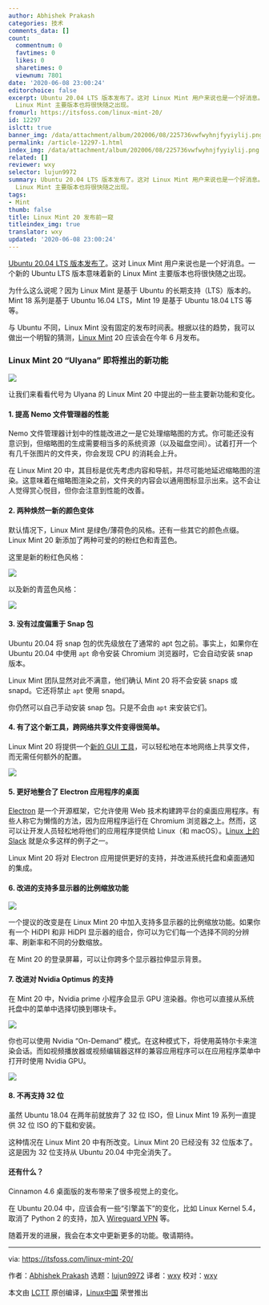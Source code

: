 ```yaml
---
author: Abhishek Prakash
categories: 技术
comments_data: []
count:
  commentnum: 0
  favtimes: 0
  likes: 0
  sharetimes: 0
  viewnum: 7801
date: '2020-06-08 23:00:24'
editorchoice: false
excerpt: Ubuntu 20.04 LTS 版本发布了。这对 Linux Mint 用户来说也是一个好消息。一个新的 Ubuntu LTS 版本意味着新的
  Linux Mint 主要版本也将很快随之出现。
fromurl: https://itsfoss.com/linux-mint-20/
id: 12297
islctt: true
banner_img: /data/attachment/album/202006/08/225736vwfwyhnjfyyiylij.png
permalink: /article-12297-1.html
index_img: /data/attachment/album/202006/08/225736vwfwyhnjfyyiylij.png.thumb.jpg
related: []
reviewer: wxy
selector: lujun9972
summary: Ubuntu 20.04 LTS 版本发布了。这对 Linux Mint 用户来说也是一个好消息。一个新的 Ubuntu LTS 版本意味着新的
  Linux Mint 主要版本也将很快随之出现。
tags:
- Mint
thumb: false
title: Linux Mint 20 发布前一窥
titleindex_img: true
translator: wxy
updated: '2020-06-08 23:00:24'
---
```


[Ubuntu 20.04 LTS 版本发布了](https://itsfoss.com/ubuntu-20-04-release-features/)。这对 Linux Mint 用户来说也是一个好消息。一个新的 Ubuntu LTS 版本意味着新的 Linux Mint 主要版本也将很快随之出现。


为什么这么说呢？因为 Linux Mint 是基于 Ubuntu 的长期支持（LTS）版本的。Mint 18 系列是基于 Ubuntu 16.04 LTS，Mint 19 是基于 Ubuntu 18.04 LTS 等等。


与 Ubuntu 不同，Linux Mint 没有固定的发布时间表。根据以往的趋势，我可以做出一个明智的猜测，[Linux Mint](https://www.linuxmint.com/) 20 应该会在今年 6 月发布。


### Linux Mint 20 “Ulyana” 即将推出的新功能


![](/data/attachment/album/202006/08/225736vwfwyhnjfyyiylij.png)


让我们来看看代号为 Ulyana 的 Linux Mint 20 中提出的一些主要新功能和变化。


#### 1. 提高 Nemo 文件管理器的性能


Nemo 文件管理器计划中的性能改进之一是它处理缩略图的方式。你可能还没有意识到，但缩略图的生成需要相当多的系统资源（以及磁盘空间）。试着打开一个有几千张图片的文件夹，你会发现 CPU 的消耗会上升。


在 Linux Mint 20 中，其目标是优先考虑内容和导航，并尽可能地延迟缩略图的渲染。这意味着在缩略图渲染之前，文件夹的内容会以通用图标显示出来。这不会让人觉得赏心悦目，但你会注意到性能的改善。


#### 2. 两种焕然一新的颜色变体


默认情况下，Linux Mint 是绿色/薄荷色的风格。还有一些其它的颜色点缀。Linux Mint 20 新添加了两种可爱的的粉红色和青蓝色。


这里是新的粉红色风格：


![](/data/attachment/album/202006/08/225809bwpp99taaacwu6zl.jpg)


以及新的青蓝色风格：


![](/data/attachment/album/202006/08/225801b9x0yz07e4qtzui9.jpg)


#### 3. 没有过度偏重于 Snap 包


Ubuntu 20.04 将 snap 包的优先级放在了通常的 apt 包之前。事实上，如果你在 Ubuntu 20.04 中使用 `apt` 命令安装 Chromium 浏览器时，它会自动安装 snap 版本。


Linux Mint 团队显然对此不满意，他们确认 Mint 20 将不会安装 snaps 或 snapd。它还将禁止 `apt` 使用 snapd。


你仍然可以自己手动安装 snap 包。只是不会由 `apt` 来安装它们。


#### 4. 有了这个新工具，跨网络共享文件变得很简单。


Linux Mint 20 将提供一个[新的 GUI 工具](https://blog.linuxmint.com/?p=3863)，可以轻松地在本地网络上共享文件，而无需任何额外的配置。


![](/data/attachment/album/202006/08/225858piokkkkk8t5934et.png)


#### 5. 更好地整合了 Electron 应用程序的桌面


[Electron](https://www.electronjs.org/) 是一个开源框架，它允许使用 Web 技术构建跨平台的桌面应用程序。有些人称它为懒惰的方法，因为应用程序运行在 Chromium 浏览器之上。然而，这可以让开发人员轻松地将他们的应用程序提供给 Linux（和 macOS）。[Linux 上的 Slack](https://itsfoss.com/slack-use-linux/) 就是众多这样的例子之一。


Linux Mint 20 将对 Electron 应用提供更好的支持，并改进系统托盘和桌面通知的集成。


#### 6. 改进的支持多显示器的比例缩放功能


![](/data/attachment/album/202006/08/225941jvosszjggrptcgcj.png)


一个提议的改变是在 Linux Mint 20 中加入支持多显示器的比例缩放功能。如果你有一个 HiDPI 和非 HiDPI 显示器的组合，你可以为它们每一个选择不同的分辨率、刷新率和不同的分数缩放。


在 Mint 20 的登录屏幕，可以让你跨多个显示器拉伸显示背景。


#### 7. 改进对 Nvidia Optimus 的支持


在 Mint 20 中，Nvidia prime 小程序会显示 GPU 渲染器。你也可以直接从系统托盘中的菜单中选择切换到哪块卡。


![](/data/attachment/album/202006/08/230002bifl778l8m1n4460.png)


你也可以使用 Nvidia “On-Demand” 模式。在这种模式下，将使用英特尔卡来渲染会话。而如视频播放器或视频编辑器这样的兼容应用程序可以在应用程序菜单中打开时使用 Nvidia GPU。


![](/data/attachment/album/202006/08/230010vammkvbm2kojmrmm.png)


#### 8. 不再支持 32 位


虽然 Ubuntu 18.04 在两年前就放弃了 32 位 ISO，但 Linux Mint 19 系列一直提供 32 位 ISO 的下载和安装。


这种情况在 Linux Mint 20 中有所改变。Linux Mint 20 已经没有 32 位版本了。这是因为 32 位支持从 Ubuntu 20.04 中完全消失了。


#### 还有什么？


Cinnamon 4.6 桌面版的发布带来了很多视觉上的变化。


在 Ubuntu 20.04 中，应该会有一些“引擎盖下”的变化，比如 Linux Kernel 5.4，取消了 Python 2 的支持，加入 [Wireguard VPN](https://itsfoss.com/wireguard/) 等。


随着开发的进展，我会在本文中更新更多的功能。敬请期待。




---


via: <https://itsfoss.com/linux-mint-20/>


作者：[Abhishek Prakash](https://itsfoss.com/author/abhishek/) 选题：[lujun9972](https://github.com/lujun9972) 译者：[wxy](https://github.com/wxy) 校对：[wxy](https://github.com/wxy)


本文由 [LCTT](https://github.com/LCTT/TranslateProject) 原创编译，[Linux中国](https://linux.cn/) 荣誉推出